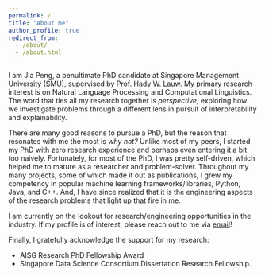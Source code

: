 ```yaml
---
permalink: /
title: "About me"
author_profile: true
redirect_from: 
  - /about/
  - /about.html
---
```

I am Jia Peng, a penultimate PhD candidate at Singapore Management University (SMU), supervised by [Prof. Hady W. Lauw](hadylauw.com). My primary research interest is on Natural Language Processing and Computational Linguistics. The word that ties all my research together is *perspective*, exploring how we investigate problems through a different lens in pursuit of interpretability and explainability.

There are many good reasons to pursue a PhD, but the reason that resonates with me the most is *why not?* Unlike most of my peers, I started my PhD with zero research experience and perhaps even entering it a bit too naively. Fortunately, for most of the PhD, I was pretty self-driven, which helped me to mature as a researcher and problem-solver. Throughout my many projects, some of which made it out as publications, I grew my competency in popular machine learning frameworks/libraries, Python, Java, and C++. And, I have since realized that it is the engineering aspects of the research problems that light up that fire in me.

I am currently on the lookout for research/engineering opportunities in the industry. If my profile is of interest, please reach out to me via [email](mailto:jiapeng.lim.2021@phdcs.smu.edu.sg)!

Finally, I gratefully acknowledge the support for my research:
* AISG Research PhD Fellowship Award
* Singapore Data Science Consortium Dissertation Research Fellowship.